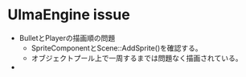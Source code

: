 # UlmaEngine issue
- BulletとPlayerの描画順の問題
  - SpriteComponentとScene::AddSprite()を確認する。
  - オブジェクトプール上で一周するまでは問題なく描画されている。
- 